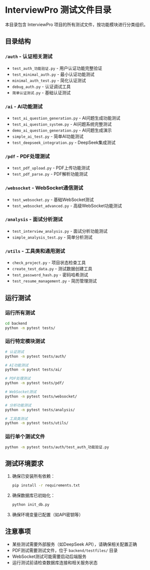 # InterviewPro 测试文件目录

本目录包含 InterviewPro 项目的所有测试文件，按功能模块进行分类组织。

## 目录结构

### `/auth` - 认证相关测试
- `test_auth_功能验证.py` - 用户认证功能完整验证
- `test_minimal_auth.py` - 最小认证功能测试
- `minimal_auth_test.py` - 简化认证测试
- `debug_auth.py` - 认证调试工具
- `简单认证测试.py` - 基础认证测试

### `/ai` - AI功能测试
- `test_ai_question_generation.py` - AI问题生成功能测试
- `test_ai_question_system.py` - AI问题系统完整测试
- `demo_ai_question_generation.py` - AI问题生成演示
- `simple_ai_test.py` - 简单AI功能测试
- `test_deepseek_integration.py` - DeepSeek集成测试

### `/pdf` - PDF处理测试
- `test_pdf_upload.py` - PDF上传功能测试
- `test_pdf_parse.py` - PDF解析功能测试

### `/websocket` - WebSocket通信测试
- `test_websocket.py` - 基础WebSocket测试
- `test_websocket_advanced.py` - 高级WebSocket功能测试

### `/analysis` - 面试分析测试
- `test_interview_analysis.py` - 面试分析功能测试
- `simple_analysis_test.py` - 简单分析测试

### `/utils` - 工具类和通用测试
- `check_project.py` - 项目状态检查工具
- `create_test_data.py` - 测试数据创建工具
- `test_password_hash.py` - 密码哈希测试
- `test_resume_management.py` - 简历管理测试

## 运行测试

### 运行所有测试
```bash
cd backend
python -m pytest tests/
```

### 运行特定模块测试
```bash
# 认证测试
python -m pytest tests/auth/

# AI功能测试
python -m pytest tests/ai/

# PDF处理测试
python -m pytest tests/pdf/

# WebSocket测试
python -m pytest tests/websocket/

# 分析功能测试
python -m pytest tests/analysis/

# 工具类测试
python -m pytest tests/utils/
```

### 运行单个测试文件
```bash
python -m pytest tests/auth/test_auth_功能验证.py
```

## 测试环境要求

1. 确保已安装所有依赖：
   ```bash
   pip install -r requirements.txt
   ```

2. 确保数据库已初始化：
   ```bash
   python init_db.py
   ```

3. 确保环境变量已配置（如API密钥等）

## 注意事项

- 某些测试需要外部服务（如DeepSeek API），请确保相关配置正确
- PDF测试需要测试文件，位于 `backend/testfiles/` 目录
- WebSocket测试可能需要启动后端服务
- 运行测试前请检查数据库连接和相关服务状态 